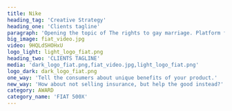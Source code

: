 ```yaml
---
title: Nike
heading_tag: 'Creative Strategy'
heading_one: 'Clients tagline'
paragraph: 'Opening the topic of The rights to gay marriage. Platform for social opinion, approach and questions on topic “What is fair”. Creating nationwide topic. Natural influence on politicians and major opinion.'
big_image: fiat_video.jpg
video: 9HQLdSHOHxU
logo_light: light_logo_fiat.png
heading_two: 'CLIENTS TAGLINE'
media: 'dark_logo_fiat.png,fiat_video.jpg,light_logo_fiat.png'
logo_dark: dark_logo_fiat.png
one_way: 'Tell the consumers about unique benefits of your product.'
new_way: 'How about not selling insurance, but help the good instead?'
category: AWARD
category_name: 'FIAT 500X'
---
```


